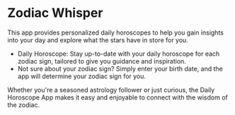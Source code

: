 # Zodiac Whisper


This app provides personalized daily horoscopes to help you gain insights into your day and explore what the stars have in store for you.

 - Daily Horoscope: Stay up-to-date with your daily horoscope for each
   zodiac sign, tailored to give you guidance and inspiration.
 - Not sure about your zodiac sign? Simply enter your birth date, and
   the app will determine your zodiac sign for you.

Whether you're a seasoned astrology follower or just curious, the Daily Horoscope App makes it easy and enjoyable to connect with the wisdom of the zodiac.


